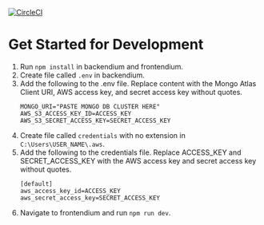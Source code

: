[![CircleCI](https://circleci.com/gh/realCalvin/CmpEndium.svg?style=svg&circle-token=58e3d315c93708ba9f0567748cb51e284e774b7a)](https://app.circleci.com/pipelines/github/RTX-Banana/DummyTHICCC)
# Get Started for Development
1. Run ```npm install``` in backendium and frontendium.
2. Create file called ```.env``` in backendium.
3. Add the following to the .env file. Replace content with the Mongo Atlas Client URI, AWS access key, and secret access key without quotes.
   ```
   MONGO_URI="PASTE MONGO DB CLUSTER HERE"
   AWS_S3_ACCESS_KEY_ID=ACCESS_KEY
   AWS_S3_SECRET_ACCESS_KEY=SECRET_ACCESS_KEY
   ```
4. Create file called ```credentials``` with no extension in ```C:\Users\USER_NAME\.aws```.
5. Add the following to the credentials file. Replace ACCESS_KEY and SECRET_ACCESS_KEY with the AWS access key and secret access key without quotes.
   ```
   [default]
   aws_access_key_id=ACCESS_KEY
   aws_secret_access_key=SECRET_ACCESS_KEY
   ```
6. Navigate to frontendium and run ```npm run dev```.
